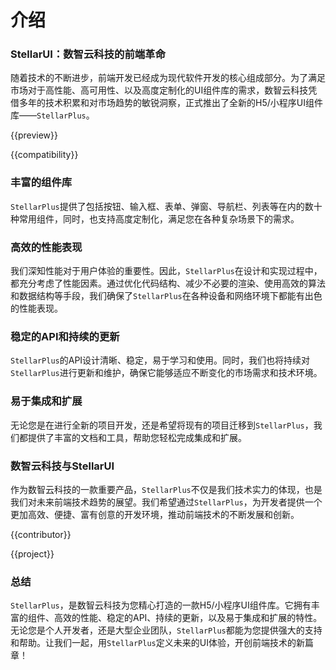 # 介绍

### StellarUI：数智云科技的前端革命

随着技术的不断进步，前端开发已经成为现代软件开发的核心组成部分。为了满足市场对于高性能、高可用性、以及高度定制化的UI组件库的需求，数智云科技凭借多年的技术积累和对市场趋势的敏锐洞察，正式推出了全新的H5/小程序UI组件库——`StellarPlus`。

{{preview}}

{{compatibility}}

### 丰富的组件库

`StellarPlus`提供了包括按钮、输入框、表单、弹窗、导航栏、列表等在内的数十种常用组件，同时，也支持高度定制化，满足您在各种复杂场景下的需求。

### 高效的性能表现

我们深知性能对于用户体验的重要性。因此，`StellarPlus`在设计和实现过程中，都充分考虑了性能因素。通过优化代码结构、减少不必要的渲染、使用高效的算法和数据结构等手段，我们确保了`StellarPlus`在各种设备和网络环境下都能有出色的性能表现。

### 稳定的API和持续的更新

`StellarPlus`的API设计清晰、稳定，易于学习和使用。同时，我们也将持续对`StellarPlus`进行更新和维护，确保它能够适应不断变化的市场需求和技术环境。

### 易于集成和扩展

无论您是在进行全新的项目开发，还是希望将现有的项目迁移到`StellarPlus`，我们都提供了丰富的文档和工具，帮助您轻松完成集成和扩展。

### 数智云科技与StellarUI

作为数智云科技的一款重要产品，`StellarPlus`不仅是我们技术实力的体现，也是我们对未来前端技术趋势的展望。我们希望通过`StellarPlus`，为开发者提供一个更加高效、便捷、富有创意的开发环境，推动前端技术的不断发展和创新。

{{contributor}}

{{project}}

### 总结

`StellarPlus`，是数智云科技为您精心打造的一款H5/小程序UI组件库。它拥有丰富的组件、高效的性能、稳定的API、持续的更新，以及易于集成和扩展的特性。无论您是个人开发者，还是大型企业团队，`StellarPlus`都能为您提供强大的支持和帮助。让我们一起，用`StellarPlus`定义未来的UI体验，开创前端技术的新篇章！
